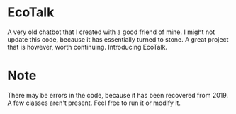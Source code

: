 # EcoTalk
A very old chatbot that I created with a good friend of mine. I might not update this code, because it has essentially turned to stone. A great project that is however, worth continuing. Introducing EcoTalk.

# Note 
There may be errors in the code, because it has been recovered from 2019. A few classes aren't present. Feel free to run it or modify it. 
